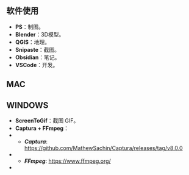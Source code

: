 


## **软件使用**

- **PS**：制图。
- **Blender**：3D模型。
- **QGIS**：地理。
- **Snipaste**：截图。
- **Obsidian**：笔记。
- **VSCode**：开发。

## **MAC**


## **WINDOWS**

- **ScreenToGif**：截图 GIF。
- **Captura + FFmpeg**：
- - ***Captura***: <https://github.com/MathewSachin/Captura/releases/tag/v8.0.0>
- - ***FFmpeg***: <https://www.ffmpeg.org/> 
- 
